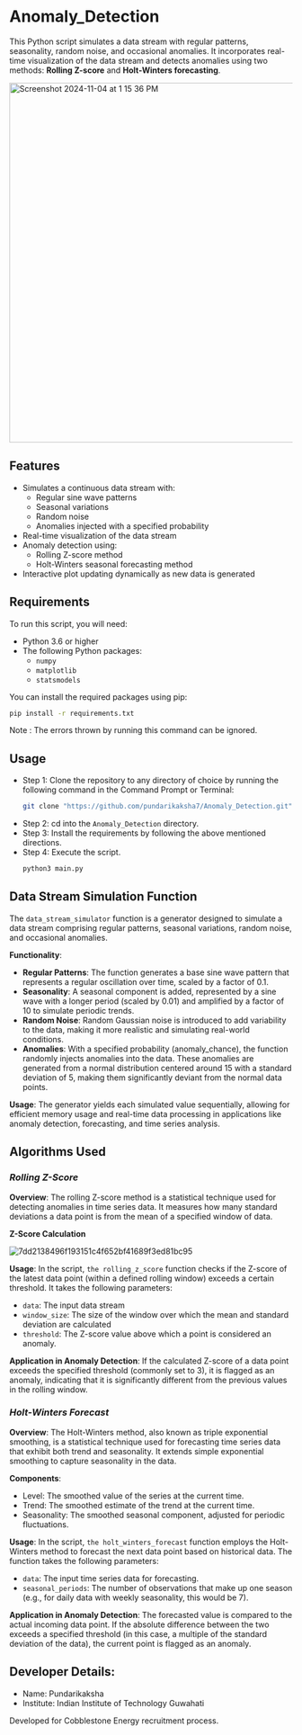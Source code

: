 # Anomaly_Detection

This Python script simulates a data stream with regular patterns, seasonality, random noise, and occasional anomalies. It incorporates real-time visualization of the data stream and detects anomalies using two methods: **Rolling Z-score** and **Holt-Winters forecasting**.

<img width="640" alt="Screenshot 2024-11-04 at 1 15 36 PM" src="https://github.com/user-attachments/assets/e3650660-54e7-4d77-b06c-f18d1ab8578f">


## Features

- Simulates a continuous data stream with:
  - Regular sine wave patterns
  - Seasonal variations
  - Random noise
  - Anomalies injected with a specified probability
- Real-time visualization of the data stream
- Anomaly detection using:
  - Rolling Z-score method
  - Holt-Winters seasonal forecasting method
- Interactive plot updating dynamically as new data is generated

## Requirements

To run this script, you will need:

- Python 3.6 or higher
- The following Python packages:
  - `numpy`
  - `matplotlib`
  - `statsmodels`

You can install the required packages using pip:

```bash
pip install -r requirements.txt
```

Note : The errors thrown by running this command can be ignored.

## Usage

- Step 1: Clone the repository to any directory of choice by running the following command in the Command Prompt or Terminal:
  ```bash
  git clone "https://github.com/pundarikaksha7/Anomaly_Detection.git"
  ```
- Step 2: cd into the ```Anomaly_Detection``` directory.
- Step 3: Install the requirements by following the above mentioned directions.
- Step 4: Execute the script.
  ```bash
  python3 main.py
  ```

## Data Stream Simulation Function

The ```data_stream_simulator``` function is a generator designed to simulate a data stream comprising regular patterns, seasonal variations, random noise, and occasional anomalies.

**Functionality**:

- **Regular Patterns**: The function generates a base sine wave pattern that represents a regular oscillation over time, scaled by a factor of 0.1.
- **Seasonality**: A seasonal component is added, represented by a sine wave with a longer period (scaled by 0.01) and amplified by a factor of 10 to simulate periodic trends.
- **Random Noise**: Random Gaussian noise is introduced to add variability to the data, making it more realistic and simulating real-world conditions.
- **Anomalies**: With a specified probability (anomaly_chance), the function randomly injects anomalies into the data. These anomalies are generated from a normal distribution centered around 15 with a standard deviation of 5, making them significantly deviant from the normal data points.
  
**Usage**:
The generator yields each simulated value sequentially, allowing for efficient memory usage and real-time data processing in applications like anomaly detection, forecasting, and time series analysis.

## Algorithms Used

### ***Rolling Z-Score***

**Overview**:
The rolling Z-score method is a statistical technique used for detecting anomalies in time series data. It measures how many standard deviations a data point is from the mean of a specified window of data.

**Z-Score Calculation**

  ![7dd2138496f193151c4f652bf41689f3ed81bc95](https://github.com/user-attachments/assets/ebb041bb-b063-4322-bbe6-7abbf06efb53)


**Usage**:
In the script, ```the rolling_z_score``` function checks if the Z-score of the latest data point (within a defined rolling window) exceeds a certain threshold. It takes the following parameters:

  - ```data```: The input data stream
  - ```window_size```: The size of the window over which the mean and standard deviation are calculated
  - ```threshold```: The Z-score value above which a point is considered an anomaly.

**Application in Anomaly Detection**:
If the calculated Z-score of a data point exceeds the specified threshold (commonly set to 3), it is flagged as an anomaly, indicating that it is significantly different from the previous values in the rolling window.


### ***Holt-Winters Forecast***

**Overview**:
The Holt-Winters method, also known as triple exponential smoothing, is a statistical technique used for forecasting time series data that exhibit both trend and seasonality. It extends simple exponential smoothing to capture seasonality in the data.

**Components**:
- Level: The smoothed value of the series at the current time.
- Trend: The smoothed estimate of the trend at the current time.
- Seasonality: The smoothed seasonal component, adjusted for periodic fluctuations.

**Usage**:
In the script, ```the holt_winters_forecast``` function employs the Holt-Winters method to forecast the next data point based on historical data. The function takes the following parameters:

  - ```data```: The input time series data for forecasting. 
  - ```seasonal_periods```: The number of observations that make up one season (e.g., for daily data with weekly seasonality, this would be 7).

**Application in Anomaly Detection**:
The forecasted value is compared to the actual incoming data point. If the absolute difference between the two exceeds a specified threshold (in this case, a multiple of the       standard deviation of the data), the current point is flagged as an anomaly.

## Developer Details:
- Name: Pundarikaksha
- Institute: Indian Institute of Technology Guwahati
  
Developed for Cobblestone Energy recruitment process.




